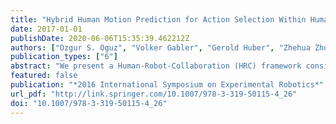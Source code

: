 ```yaml
---
title: "Hybrid Human Motion Prediction for Action Selection Within Human-Robot Collaboration"
date: 2017-01-01
publishDate: 2020-06-06T15:35:39.462212Z
authors: ["Ozgur S. Oguz", "Volker Gabler", "Gerold Huber", "Zhehua Zhou", "Dirk Wollherr"]
publication_types: ["6"]
abstract: "We present a Human-Robot-Collaboration (HRC) framework consisting of a hybrid human motion prediction approach together with a game theoretical action selection. In essence, the robot is required to predict the motions of the human co-worker, and to proactively decide on its actions. For our prediction framework, model-based human motion trajectories are learned by data-driven methods for eﬃcient trajectory rollouts in which obstacles are also considered. We provide the reliability analysis of human trajectory predictions within a human-robot collaboration experimental setup. The HRC scenario is modeled as an iterative game to select the actions for the Human-Robot-Team (HRT) by ﬁnding the Nash Equilibrium of the game. Experimental evaluation shows how the proposed prediction approach can be successfully integrated into a game theory based action selection framework."
featured: false
publication: "*2016 International Symposium on Experimental Robotics*"
url_pdf: "http://link.springer.com/10.1007/978-3-319-50115-4_26"
doi: "10.1007/978-3-319-50115-4_26"
---
```


